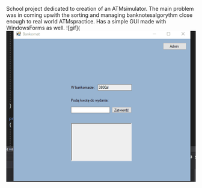 School project dedicated to creation of an ATMsimulator. The main problem was in coming upwith the sorting and managing banknotesalgorythm close enough to real world ATMspractice. Has a simple GUI made with WindowsForms as well.
![gif](![Иллюстрация к проекту](https://github.com/polemicos/SymulatorBankomatu/raw/master/atm.gif)